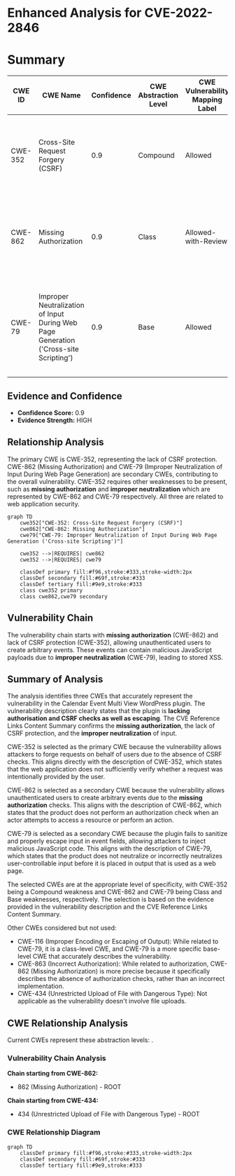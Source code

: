 # Enhanced Analysis for CVE-2022-2846

# Summary
| CWE ID | CWE Name | Confidence | CWE Abstraction Level | CWE Vulnerability Mapping Label | CWE-Vulnerability Mapping Notes |
|---|---|---|---|---|---|
| CWE-352 | Cross-Site Request Forgery (CSRF) | 0.9 | Compound | Allowed | Primary CWE. The application lacks CSRF checks, allowing attackers to forge requests on behalf of users. |
| CWE-862 | Missing Authorization | 0.9 | Class | Allowed-with-Review | Secondary CWE. Unauthenticated users can create arbitrary events due to the lack of authorization checks. |
| CWE-79 | Improper Neutralization of Input During Web Page Generation ('Cross-site Scripting') | 0.9 | Base | Allowed | Secondary CWE. The plugin fails to sanitize and properly escape input in event fields, allowing attackers to inject malicious JavaScript code. |

## Evidence and Confidence

*   **Confidence Score:** 0.9
*   **Evidence Strength:** HIGH

## Relationship Analysis
The primary CWE is CWE-352, representing the lack of CSRF protection. CWE-862 (Missing Authorization) and CWE-79 (Improper Neutralization of Input During Web Page Generation) are secondary CWEs, contributing to the overall vulnerability. CWE-352 requires other weaknesses to be present, such as **missing authorization** and **improper neutralization** which are represented by CWE-862 and CWE-79 respectively. All three are related to web application security.

```mermaid
graph TD
    cwe352["CWE-352: Cross-Site Request Forgery (CSRF)"]
    cwe862["CWE-862: Missing Authorization"]
    cwe79["CWE-79: Improper Neutralization of Input During Web Page Generation ('Cross-site Scripting')"]
    
    cwe352 -->|REQUIRES| cwe862
    cwe352 -->|REQUIRES| cwe79
    
    classDef primary fill:#f96,stroke:#333,stroke-width:2px
    classDef secondary fill:#69f,stroke:#333
    classDef tertiary fill:#9e9,stroke:#333
    class cwe352 primary
    class cwe862,cwe79 secondary
```

## Vulnerability Chain
The vulnerability chain starts with **missing authorization** (CWE-862) and lack of CSRF protection (CWE-352), allowing unauthenticated users to create arbitrary events. These events can contain malicious JavaScript payloads due to **improper neutralization** (CWE-79), leading to stored XSS.

## Summary of Analysis
The analysis identifies three CWEs that accurately represent the vulnerability in the Calendar Event Multi View WordPress plugin. The vulnerability description clearly states that the plugin is **lacking authorisation and CSRF checks as well as escaping**. The CVE Reference Links Content Summary confirms the **missing authorization**, the lack of CSRF protection, and the **improper neutralization** of input.

CWE-352 is selected as the primary CWE because the vulnerability allows attackers to forge requests on behalf of users due to the absence of CSRF checks. This aligns directly with the description of CWE-352, which states that the web application does not sufficiently verify whether a request was intentionally provided by the user.

CWE-862 is selected as a secondary CWE because the vulnerability allows unauthenticated users to create arbitrary events due to the **missing authorization** checks. This aligns with the description of CWE-862, which states that the product does not perform an authorization check when an actor attempts to access a resource or perform an action.

CWE-79 is selected as a secondary CWE because the plugin fails to sanitize and properly escape input in event fields, allowing attackers to inject malicious JavaScript code. This aligns with the description of CWE-79, which states that the product does not neutralize or incorrectly neutralizes user-controllable input before it is placed in output that is used as a web page.

The selected CWEs are at the appropriate level of specificity, with CWE-352 being a Compound weakness and CWE-862 and CWE-79 being Class and Base weaknesses, respectively. The selection is based on the evidence provided in the vulnerability description and the CVE Reference Links Content Summary.

Other CWEs considered but not used:

*   CWE-116 (Improper Encoding or Escaping of Output): While related to CWE-79, it is a class-level CWE, and CWE-79 is a more specific base-level CWE that accurately describes the vulnerability.
*   CWE-863 (Incorrect Authorization): While related to authorization, CWE-862 (Missing Authorization) is more precise because it specifically describes the absence of authorization checks, rather than an incorrect implementation.
*   CWE-434 (Unrestricted Upload of File with Dangerous Type): Not applicable as the vulnerability doesn't involve file uploads.


## CWE Relationship Analysis

Current CWEs represent these abstraction levels: .


### Vulnerability Chain Analysis

**Chain starting from CWE-862:**
- 862 (Missing Authorization) - ROOT


**Chain starting from CWE-434:**
- 434 (Unrestricted Upload of File with Dangerous Type) - ROOT



### CWE Relationship Diagram

```mermaid
graph TD
    classDef primary fill:#f96,stroke:#333,stroke-width:2px
    classDef secondary fill:#69f,stroke:#333
    classDef tertiary fill:#9e9,stroke:#333
```